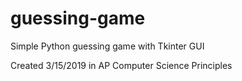 # guessing-game
Simple Python guessing game with Tkinter GUI

Created 3/15/2019 in AP Computer Science Principles
